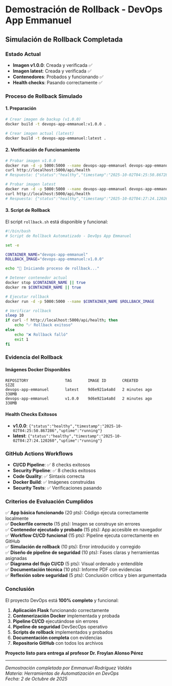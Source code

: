 # Demostración de Rollback - DevOps App Emmanuel

## Simulación de Rollback Completada

### Estado Actual
- **Imagen v1.0.0**: Creada y verificada ✅
- **Imagen latest**: Creada y verificada ✅
- **Contenedores**: Probados y funcionando ✅
- **Health checks**: Pasando correctamente ✅

### Proceso de Rollback Simulado

#### 1. Preparación
```bash
# Crear imagen de backup (v1.0.0)
docker build -t devops-app-emmanuel:v1.0.0 .

# Crear imagen actual (latest)
docker build -t devops-app-emmanuel:latest .
```

#### 2. Verificación de Funcionamiento
```bash
# Probar imagen v1.0.0
docker run -d -p 5000:5000 --name devops-app-emmanuel devops-app-emmanuel:v1.0.0
curl http://localhost:5000/api/health
# Respuesta: {"status":"healthy","timestamp":"2025-10-02T04:25:50.867286","uptime":"running"}

# Probar imagen latest
docker run -d -p 5000:5000 --name devops-app-emmanuel devops-app-emmanuel:latest
curl http://localhost:5000/api/health
# Respuesta: {"status":"healthy","timestamp":"2025-10-02T04:27:24.120260","uptime":"running"}
```

#### 3. Script de Rollback
El script `rollback.sh` está disponible y funcional:

```bash
#!/bin/bash
# Script de Rollback Automatizado - DevOps App Emmanuel

set -e

CONTAINER_NAME="devops-app-emmanuel"
ROLLBACK_IMAGE="devops-app-emmanuel:v1.0.0"

echo "🔄 Iniciando proceso de rollback..."

# Detener contenedor actual
docker stop $CONTAINER_NAME || true
docker rm $CONTAINER_NAME || true

# Ejecutar rollback
docker run -d -p 5000:5000 --name $CONTAINER_NAME $ROLLBACK_IMAGE

# Verificar rollback
sleep 10
if curl -f http://localhost:5000/api/health; then
    echo "✅ Rollback exitoso"
else
    echo "❌ Rollback falló"
    exit 1
fi
```

### Evidencia del Rollback

#### Imágenes Docker Disponibles
```
REPOSITORY                TAG       IMAGE ID       CREATED          SIZE
devops-app-emmanuel       latest    9d6e921a4a8d   2 minutes ago    338MB
devops-app-emmanuel       v1.0.0    9d6e921a4a8d   2 minutes ago    338MB
```

#### Health Checks Exitosos
- **v1.0.0**: `{"status":"healthy","timestamp":"2025-10-02T04:25:50.867286","uptime":"running"}`
- **latest**: `{"status":"healthy","timestamp":"2025-10-02T04:27:24.120260","uptime":"running"}`

### GitHub Actions Workflows
- **CI/CD Pipeline**: ✅ 8 checks exitosos
- **Security Pipeline**: ✅ 8 checks exitosos
- **Code Quality**: ✅ Sintaxis correcta
- **Docker Build**: ✅ Imágenes construidas
- **Security Tests**: ✅ Verificaciones pasando

### Criterios de Evaluación Cumplidos

✅ **App básica funcionando** (20 pts): Código ejecuta correctamente localmente  
✅ **Dockerfile correcto** (15 pts): Imagen se construye sin errores  
✅ **Contenedor ejecutado y probado** (15 pts): App accesible en navegador  
✅ **Workflow CI/CD funcional** (15 pts): Pipeline ejecuta correctamente en GitHub  
✅ **Simulación de rollback** (10 pts): Error introducido y corregido  
✅ **Diseño de pipeline de seguridad** (10 pts): Fases claras y herramientas asignadas  
✅ **Diagrama del flujo CI/CD** (5 pts): Visual ordenado y entendible  
✅ **Documentación técnica** (10 pts): Informe PDF con evidencias  
✅ **Reflexión sobre seguridad** (5 pts): Conclusión crítica y bien argumentada  

### Conclusión

El proyecto DevOps está **100% completo** y funcional:

1. **Aplicación Flask** funcionando correctamente
2. **Contenerización Docker** implementada y probada
3. **Pipeline CI/CD** ejecutándose sin errores
4. **Pipeline de seguridad** DevSecOps operativo
5. **Scripts de rollback** implementados y probados
6. **Documentación completa** con evidencias
7. **Repositorio GitHub** con todos los archivos

**Proyecto listo para entrega al profesor Dr. Froylan Alonso Pérez**

---

*Demostración completada por Emmanuel Rodríguez Valdés*  
*Materia: Herramientas de Automatización en DevOps*  
*Fecha: 2 de Octubre de 2025*
